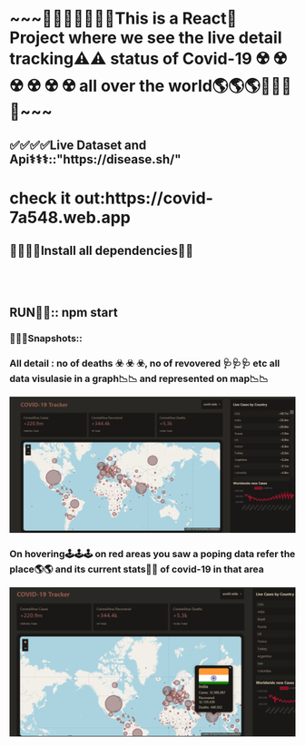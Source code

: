 <h1>~~~📍📍📍📍📍🙌🙌This is a React💛 Project where we see the live detail tracking⚠️⚠️ status of Covid-19	☢️	☢️	☢️	☢️	☢️	☢️ all over the world🌎🌎🌎📍📍📍📍~~~</h1>

<h2>✅✅✅✅Live Dataset and Api⚕️⚕️⚕️::"https://disease.sh/"</h2>
<h1>check it out:https://covid-7a548.web.app</h1>

<h2>🔰🔰🔰🔰Install all dependencies📂📂 <h2>
  <br>
  
  <h2>RUN🎯🎯:: npm start</h2>
  <h3>📌📌📌Snapshots::</h3>
  <h3>All detail : no of deaths 	☣️	☣️	☣️, no of revovered 🩺🩺🩺 etc all data visulasie in a graph📉📉 and represented on map📉📉</h3>
  <img src="/screenshot/a1.png" width=1000px>	
  <h3>On hovering🕹️🕹️🕹️ on red areas you saw a poping data refer the place🌎🌎 and its current stats🍁🍁 of covid-19 in that area</h3>
  <img src="screenshot/a3.png "width=1000px">


